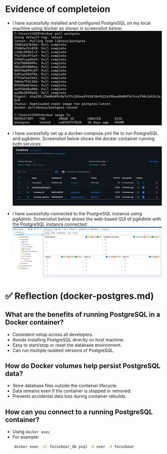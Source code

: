 
# Evidence of completeion

- I have sucessfully installed and configured PostgreSQL on my local machine using docker as shown in screenshot below:
![Screenshot of terminal for PostgreSQL installation](images/postgres_installation.png)

- I have sucessfully set up a docker-compose.yml file to run PostgreSQL and pgAdmin. Screenshot below shows the docker container running both services:
![Screenshot of Docker Desktop running the docker container with both services](images/docker_container_postgres.png)

- I have sucessfully connected to the PostgreSQL instance using pgAdmin. Screenshot below shows the web-based GUI of pgAdmin with the PostgreSQL instance connected:
![Screenshot of pgAdmin web UI connected to PostgreSQL instance](images/pgAdmin_UI.png)

# ✅ Reflection (docker-postgres.md)

## What are the benefits of running PostgreSQL in a Docker container?

- Consistent setup across all developers.
- Avoids installing PostgreSQL directly on host machine.
- Easy to start/stop or reset the database environment.
- Can run multiple isolated versions of PostgreSQL.

## How do Docker volumes help persist PostgreSQL data?

- Store database files outside the container lifecycle.
- Data remains even if the container is stopped or removed.
- Prevents accidental data loss during container rebuilds.

## How can you connect to a running PostgreSQL container?

- Using `docker exec`
- For example:

```bash
    docker exec -it focusbear_db psql -U user -d focusbear
```
